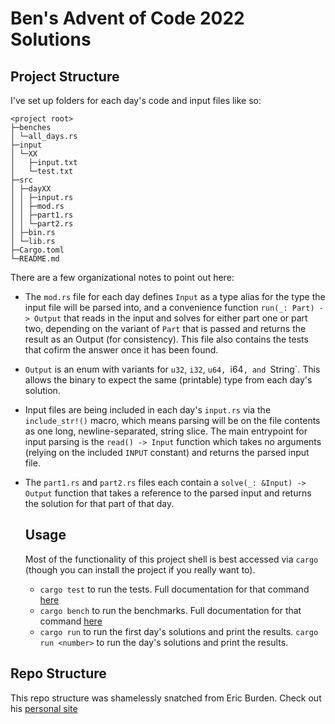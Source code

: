 # Ben's Advent of Code 2022 Solutions

## Project Structure

I've set up folders for each day's code and input files like so:

```
<project root>
├─benches
│ └─all_days.rs
├─input
│ └─XX
│   ├─input.txt
│   └─test.txt
├─src
│ ├─dayXX
│ │ ├─input.rs
│ │ ├─mod.rs
│ │ ├─part1.rs
│ │ └─part2.rs
│ ├─bin.rs
│ └─lib.rs
├─Cargo.toml
└─README.md
```

There are a few organizational notes to point out here:

- The `mod.rs` file for each day defines `Input` as a type alias for the type the
  input file will be parsed into, and a convenience function `run(_: Part) -> Output`
  that reads in the input and solves for either part one or part two, depending on the
  variant of `Part` that is passed and returns the result as an Output (for consistency). 
  This file also contains the tests that cofirm the answer once it has been found.
- `Output` is an enum with variants for `u32`, `i32`, `u64, `i64`, and `String`. This
  allows the binary to expect the same (printable) type from each day's solution.
- Input files are being included in each day's `input.rs` via the `include_str!()` macro,
  which means parsing will be on the file contents as one long, newline-separated, string
  slice. The main entrypoint for input parsing is the `read() -> Input` function which
  takes no arguments (relying on the included `INPUT` constant) and returns the parsed
  input file.
- The `part1.rs` and `part2.rs` files each contain a `solve(_: &Input) -> Output` function
  that takes a reference to the parsed input and returns the solution for that part of
  that day.
  
  ## Usage
  
  Most of the functionality of this project shell is best accessed via `cargo` (though you can
  install the project if you really want to).
  
  - `cargo test` to run the tests. Full documentation for that command [here](https://doc.rust-lang.org/cargo/commands/cargo-test.html)
  - `cargo bench` to run the benchmarks. Full documentation for that command [here](https://bheisler.github.io/criterion.rs/book/user_guide/command_line_options.html)
  - `cargo run` to run the first day's solutions and print the results. `cargo run <number>` to run the <number> day's solutions and print the results.

## Repo Structure
This repo structure was shamelessly snatched from Eric Burden. Check out his
[personal site](https://www.ericburden.work/blog/)
 
